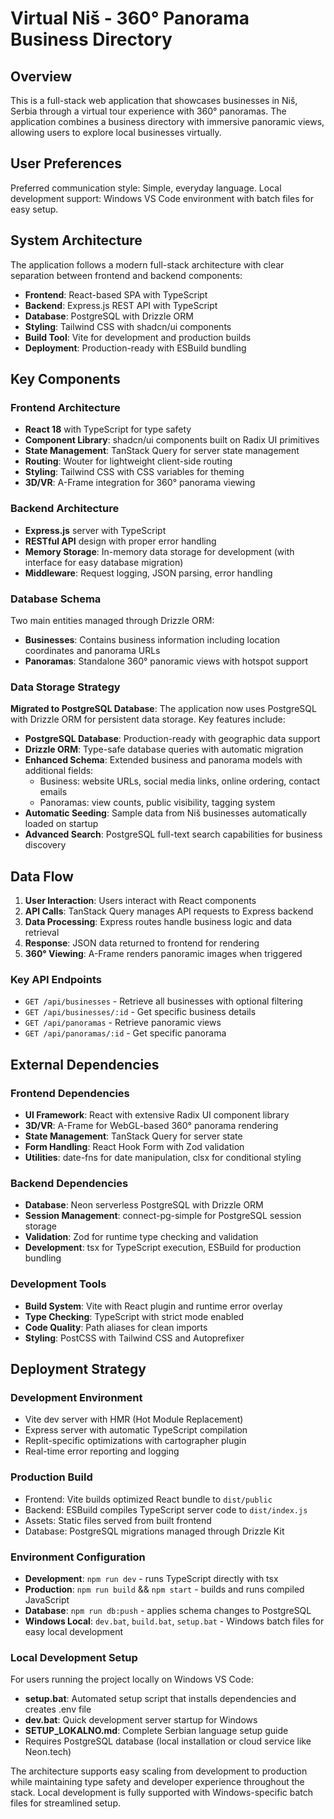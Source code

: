 # Virtual Niš - 360° Panorama Business Directory

## Overview

This is a full-stack web application that showcases businesses in Niš, Serbia through a virtual tour experience with 360° panoramas. The application combines a business directory with immersive panoramic views, allowing users to explore local businesses virtually.

## User Preferences

Preferred communication style: Simple, everyday language.
Local development support: Windows VS Code environment with batch files for easy setup.

## System Architecture

The application follows a modern full-stack architecture with clear separation between frontend and backend components:

- **Frontend**: React-based SPA with TypeScript
- **Backend**: Express.js REST API with TypeScript
- **Database**: PostgreSQL with Drizzle ORM
- **Styling**: Tailwind CSS with shadcn/ui components
- **Build Tool**: Vite for development and production builds
- **Deployment**: Production-ready with ESBuild bundling

## Key Components

### Frontend Architecture
- **React 18** with TypeScript for type safety
- **Component Library**: shadcn/ui components built on Radix UI primitives
- **State Management**: TanStack Query for server state management
- **Routing**: Wouter for lightweight client-side routing
- **Styling**: Tailwind CSS with CSS variables for theming
- **3D/VR**: A-Frame integration for 360° panorama viewing

### Backend Architecture
- **Express.js** server with TypeScript
- **RESTful API** design with proper error handling
- **Memory Storage**: In-memory data storage for development (with interface for easy database migration)
- **Middleware**: Request logging, JSON parsing, error handling

### Database Schema
Two main entities managed through Drizzle ORM:
- **Businesses**: Contains business information including location coordinates and panorama URLs
- **Panoramas**: Standalone 360° panoramic views with hotspot support

### Data Storage Strategy
**Migrated to PostgreSQL Database**: The application now uses PostgreSQL with Drizzle ORM for persistent data storage. Key features include:

- **PostgreSQL Database**: Production-ready with geographic data support
- **Drizzle ORM**: Type-safe database queries with automatic migration
- **Enhanced Schema**: Extended business and panorama models with additional fields:
  - Business: website URLs, social media links, online ordering, contact emails
  - Panoramas: view counts, public visibility, tagging system
- **Automatic Seeding**: Sample data from Niš businesses automatically loaded on startup
- **Advanced Search**: PostgreSQL full-text search capabilities for business discovery

## Data Flow

1. **User Interaction**: Users interact with React components
2. **API Calls**: TanStack Query manages API requests to Express backend
3. **Data Processing**: Express routes handle business logic and data retrieval
4. **Response**: JSON data returned to frontend for rendering
5. **360° Viewing**: A-Frame renders panoramic images when triggered

### Key API Endpoints
- `GET /api/businesses` - Retrieve all businesses with optional filtering
- `GET /api/businesses/:id` - Get specific business details
- `GET /api/panoramas` - Retrieve panoramic views
- `GET /api/panoramas/:id` - Get specific panorama

## External Dependencies

### Frontend Dependencies
- **UI Framework**: React with extensive Radix UI component library
- **3D/VR**: A-Frame for WebGL-based 360° panorama rendering
- **State Management**: TanStack Query for server state
- **Form Handling**: React Hook Form with Zod validation
- **Utilities**: date-fns for date manipulation, clsx for conditional styling

### Backend Dependencies
- **Database**: Neon serverless PostgreSQL with Drizzle ORM
- **Session Management**: connect-pg-simple for PostgreSQL session storage
- **Validation**: Zod for runtime type checking and validation
- **Development**: tsx for TypeScript execution, ESBuild for production bundling

### Development Tools
- **Build System**: Vite with React plugin and runtime error overlay
- **Type Checking**: TypeScript with strict mode enabled
- **Code Quality**: Path aliases for clean imports
- **Styling**: PostCSS with Tailwind CSS and Autoprefixer

## Deployment Strategy

### Development Environment
- Vite dev server with HMR (Hot Module Replacement)
- Express server with automatic TypeScript compilation
- Replit-specific optimizations with cartographer plugin
- Real-time error reporting and logging

### Production Build
- Frontend: Vite builds optimized React bundle to `dist/public`
- Backend: ESBuild compiles TypeScript server code to `dist/index.js`
- Assets: Static files served from built frontend
- Database: PostgreSQL migrations managed through Drizzle Kit

### Environment Configuration
- **Development**: `npm run dev` - runs TypeScript directly with tsx
- **Production**: `npm run build` && `npm start` - builds and runs compiled JavaScript
- **Database**: `npm run db:push` - applies schema changes to PostgreSQL
- **Windows Local**: `dev.bat`, `build.bat`, `setup.bat` - Windows batch files for easy local development

### Local Development Setup
For users running the project locally on Windows VS Code:
- **setup.bat**: Automated setup script that installs dependencies and creates .env file
- **dev.bat**: Quick development server startup for Windows
- **SETUP_LOKALNO.md**: Complete Serbian language setup guide
- Requires PostgreSQL database (local installation or cloud service like Neon.tech)

The architecture supports easy scaling from development to production while maintaining type safety and developer experience throughout the stack. Local development is fully supported with Windows-specific batch files for streamlined setup.